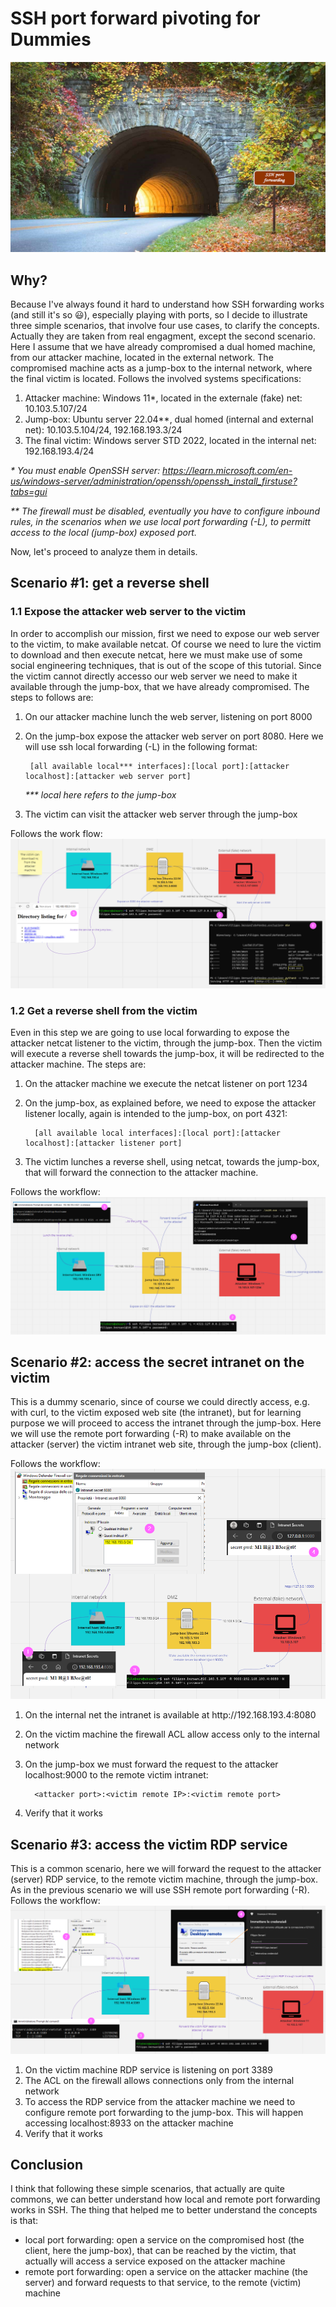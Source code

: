 # SSH port forward pivoting for Dummies
![SSH Tunnel](banner.png)

## Why?
Because I've always found it hard to understand how SSH forwarding works (and still it's so 😃), especially playing with ports, so I decide to illustrate three simple scenarios, that involve four use cases, to clarify the concepts. Actually they are taken from real engagment, except the second scenario. Here I assume that we have already compromised a dual homed machine, from our attacker machine, located in the external network. The compromised machine acts as a jump-box to the internal network, where the final victim is located. Follows the involved systems specifications:
1. Attacker machine: Windows 11*, located in the externale (fake) net: 10.103.5.107/24
1. Jump-box: Ubuntu server 22.04**, dual homed (internal and external net): 10.103.5.104/24, 192.168.193.3/24
1. The final victim: Windows server STD 2022, located in the internal net: 192.168.193.4/24

<i>* You must enable OpenSSH server: https://learn.microsoft.com/en-us/windows-server/administration/openssh/openssh_install_firstuse?tabs=gui

** The firewall must be disabled, eventually you have to configure inbound rules, in the scenarios when we use local port forwarding (-L), to permitt access to the local (jump-box) exposed port.</i>

Now, let's proceed to analyze them in details.

## Scenario #1: get a reverse shell
### 1.1 Expose the attacker web server to the victim
In order to accomplish our mission, first we need to expose our web server to the victim, to make available netcat. Of course we need to lure the victim to download and then execute netcat, here we must make use of some social engineering techniques, that is out of the scope of this tutorial.
Since the victim cannot directly accesso our web server we need to make it available through the jump-box, that we have already compromised. The steps to follows are:

1. On our attacker machine lunch the web server, listening on port 8000
2. On the jump-box expose the attacker web server on port 8080. Here we will use ssh local forwarding (-L) in the following format: 

        [all available local*** interfaces]:[local port]:[attacker localhost]:[attacker web server port]
    <i>*** local here refers to the jump-box</i>

3. The victim can visit the attacker web server through the jump-box

Follows the work flow:
![SSH Tunnel](uc01.png)

### 1.2 Get a reverse shell from the victim
Even in this step we are going to use local forwarding to expose the attacker netcat listener to the victim, through the jump-box. Then the victim will execute a reverse shell towards the jump-box, it will be redirected to the attacker machine. The steps are:

1. On the attacker machine we execute the netcat listener on port 1234
2. On the jump-box, as explained before, we need to expose the attacker listener locally, again is intended to the jump-box, on port 4321:

         [all available local interfaces]:[local port]:[attacker localhost]:[attacker listener port]
3. The victim lunches a reverse shell, using netcat, towards the jump-box, that will forward the connection to the attacker machine.

Follows the workflow:
![SSH Tunnel](uc02.png)

## Scenario #2: access the secret intranet on the victim
This is a dummy scenario, since of course we could directly access, e.g. with curl, to the victim exposed web site (the intranet), but for learning purpose we will proceed to access the intranet through the jump-box. Here we will use the remote port forwarding (-R) to make available on the attacker (server) the victim intranet web site, through the jump-box (client). 

Follows the workflow:
![SSH Tunnel](uc03.png) 

1. On the internal net the intranet is available at ht<span>tp://192.168.193.4:8080</span> 
2. On the victim machine the firewall ACL allow access only to the internal network
3. On the jump-box we must forward the request to the attacker localhost:9000 to the remote victim intranet:

         <attacker port>:<victim remote IP>:<victim remote port>

4. Verify that it works

## Scenario #3: access the victim RDP service
This is a common  scenario, here we will forward the request to the attacker (server) RDP service, to the remote victim machine, through the jump-box. As in the previous scenario we will use SSH remote port forwarding (-R). Follows the workflow:
![SSH Tunnel](uc04.png)

1. On the victim machine RDP service is listening on port 3389
2. The ACL on the firewall allows connections only from the internal network
3. To access the RDP service from the attacker machine we need to configure remote port forwarding to the jump-box. This will happen accessing localhost:8933 on the attacker machine
4. Verify that it works

## Conclusion
I think that following these simple scenarios, that actually are quite commons, we can better understand how local and remote port forwarding works in SSH. The thing that helped me to better understand the concepts is that:

* local port forwarding: open a service on the compromised host (the client, here the jump-box), that can be reached by the victim, that actually will access a service exposed on the attacker machine
* remote port forwarding: open a service on the attacker machine (the server) and forward requests to that service, to the remote (victim) machine

